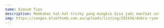 ```yaml
---
name: Evoush Tips
description: Membahas hal-hal tricky yang mungkin bisa jadi manfaat untuk anda, terkhusus teman-teman evousher.
img: https://images.bluethumb.com.au/uploads/listing/292438/debra-ryan-huskisson-beach-paintings-on-canvas-duplicate-bluethumb-fed5.jpg?h=415&fit=clip&auto=compress&cs=tinysrgb&q=70&s=99f4b2f4266e58d93afadc97eae7785e
---
```


